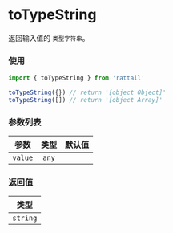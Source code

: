 # toTypeString

返回输入值的 `类型字符串`。

### 使用

```ts
import { toTypeString } from 'rattail'

toTypeString({}) // return '[object Object]'
toTypeString([]) // return '[object Array]'
```

### 参数列表

| 参数    | 类型  | 默认值 |
| ------- | :---: | -----: |
| `value` | `any` |        |

### 返回值

|   类型   |
| :------: |
| `string` |
